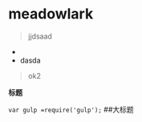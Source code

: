 # meadowlark
> jjdsaad
- <testdas></testdas>
- dasda

> ok2

**标题**


``
var gulp =require('gulp');
``
##大标题